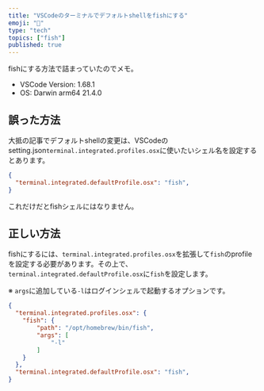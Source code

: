 ```yaml
---
title: "VSCodeのターミナルでデフォルトshellをfishにする"
emoji: "🐡"
type: "tech"
topics: ["fish"]
published: true
---
```


fishにする方法で詰まっていたのでメモ。

- VSCode Version: 1.68.1
- OS: Darwin arm64 21.4.0

## 誤った方法

大抵の記事でデフォルトshellの変更は、VSCodeのsetting.json`terminal.integrated.profiles.osx`に使いたいシェル名を設定するとあります。


```json:settings.json
{
  "terminal.integrated.defaultProfile.osx": "fish",
}
```

これだけだとfishシェルにはなりません。

## 正しい方法

fishにするには、`terminal.integrated.profiles.osx`を拡張して`fish`のprofileを設定する必要があります。その上で、`terminal.integrated.defaultProfile.osx`に`fish`を設定します。

※ `args`に追加している`-l`はログインシェルで起動するオプションです。


```json:settings.json
{
  "terminal.integrated.profiles.osx": {
    "fish": {
        "path": "/opt/homebrew/bin/fish",
        "args": [
            "-l"
        ]
    }
  },
  "terminal.integrated.defaultProfile.osx": "fish",
}
```